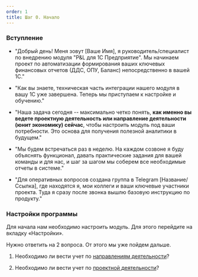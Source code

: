 ```yaml
---
order: 1
title: Шаг 0. Начало
---
```


### Вступление

-  "Добрый день! Меня зовут \[Ваше Имя\], я руководитель/специалист по внедрению модуля "P&L для 1С Предприятие". Мы начинаем проект по автоматизации формирования ваших ключевых финансовых отчетов (ДДС, ОПУ, Баланс) непосредственно в вашей 1С."

-  "Как вы знаете, техническая часть интеграции нашего модуля в вашу 1С уже завершена. Теперь мы приступаем к настройке и обучению."

-  "Наша задача сегодня -- максимально четко понять, **как именно вы ведете проектную деятельность или направление деятельности (юнит экономику) сейчас**, чтобы настроить модуль под ваши потребности. Это основа для получения полезной аналитики в будущем."

-  "Мы будем встречаться раз в неделю. На каждом созвоне я буду объяснять функционал, давать практические задания для вашей команды и для нас, и шаг за шагом мы соберем все необходимые отчеты в системе."

-  "Для оперативных вопросов создана группа в Telegram \[Название/Ссылка\], где находятся я, мои коллеги и ваши ключевые участники проекта. Туда я сразу после звонка вышлю базовую инструкцию по продукту."

### Настройки программы

Для начала нам необходимо настроить модуль. Для этого перейдите на вкладку «Настройки».

Нужно ответить на 2 вопроса. От этого мы уже пойдем дальше.

1. Необходимо ли вести учет по [направлениям деятельности](./../shag-1-nastroyka/uchet-po-napravleniyu-deyatelnosti)?

2. Необходимо ли вести учет по [проектной деятельности](./../shag-1-nastroyka/uchet-po-proektam/_index)?